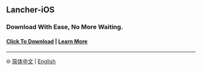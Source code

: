 ## Lancher-iOS

### Download With Ease, No More Waiting.
#### [Click To Download](https://anonfiles.com/Maw1y7Yey6/GenshinImpactGC3.4.0_ipa) | [Learn More](https://github.com/xlpmyxhdr/Launcher-iOS/wiki/English-Tutorial)

---
🌐 [简体中文](https://github.com/xlpmyxhdr/Launcher-iOS/blob/main/README_CN.md) | [English](https://github.com/xlpmyxhdr/Launcher-iOS/blob/main/README_CN.md)
